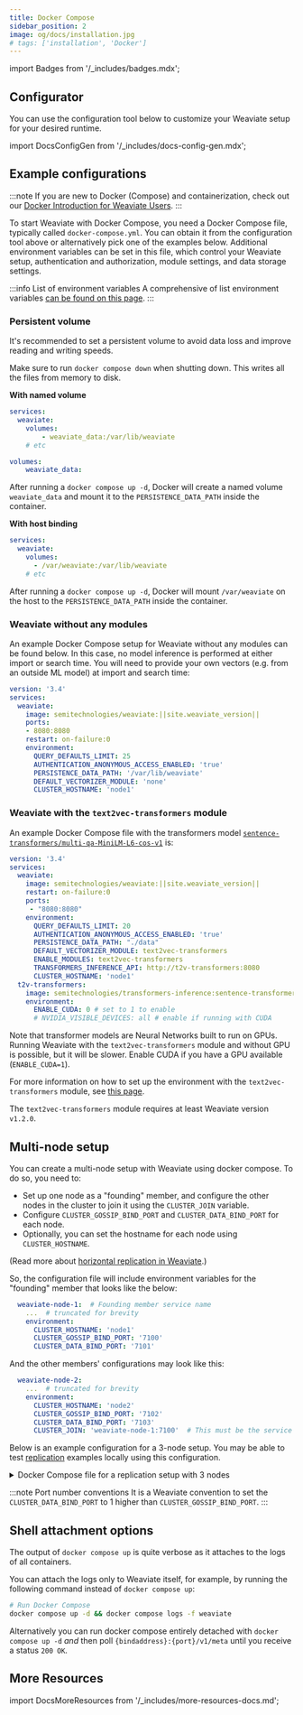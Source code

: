 ```yaml
---
title: Docker Compose
sidebar_position: 2
image: og/docs/installation.jpg
# tags: ['installation', 'Docker']
---
```

import Badges from '/_includes/badges.mdx';

<Badges/>

## Configurator

You can use the configuration tool below to customize your Weaviate setup for
your desired runtime.

<!-- {% include docs-config-gen.html %} -->

import DocsConfigGen from '/_includes/docs-config-gen.mdx';

<DocsConfigGen />

## Example configurations

:::note
If you are new to Docker (Compose) and containerization, check out our [Docker Introduction for Weaviate Users](https://medium.com/semi-technologies/what-weaviate-users-should-know-about-docker-containers-1601c6afa079).
:::

To start Weaviate with Docker Compose, you need a Docker Compose file, typically called `docker-compose.yml`. You can obtain it from the configuration tool above or alternatively pick one of the examples below. Additional environment variables can be set in this file, which control your Weaviate setup, authentication and authorization, module settings, and data storage settings.

:::info List of environment variables
A comprehensive of list environment variables [can be found on this page](../config-refs/env-vars.md).
:::

### Persistent volume

It's recommended to set a persistent volume to avoid data loss and improve reading and writing speeds.

Make sure to run `docker compose down` when shutting down. This writes all the files from memory to disk.

**With named volume**
```yaml
services:
  weaviate:
    volumes:
        - weaviate_data:/var/lib/weaviate
    # etc

volumes:
    weaviate_data:
```

After running a `docker compose up -d`, Docker will create a named volume `weaviate_data` and mount it to the `PERSISTENCE_DATA_PATH` inside the container.

**With host binding**
```yaml
services:
  weaviate:
    volumes:
      - /var/weaviate:/var/lib/weaviate
    # etc
```

After running a `docker compose up -d`, Docker will mount `/var/weaviate` on the host to the `PERSISTENCE_DATA_PATH` inside the container.

### Weaviate without any modules

An example Docker Compose setup for Weaviate without any modules can be found below. In this case, no model inference is performed at either import or search time. You will need to provide your own vectors (e.g. from an outside ML model) at import and search time:

```yaml
version: '3.4'
services:
  weaviate:
    image: semitechnologies/weaviate:||site.weaviate_version||
    ports:
    - 8080:8080
    restart: on-failure:0
    environment:
      QUERY_DEFAULTS_LIMIT: 25
      AUTHENTICATION_ANONYMOUS_ACCESS_ENABLED: 'true'
      PERSISTENCE_DATA_PATH: '/var/lib/weaviate'
      DEFAULT_VECTORIZER_MODULE: 'none'
      CLUSTER_HOSTNAME: 'node1'
```

### Weaviate with the `text2vec-transformers` module

An example Docker Compose file with the transformers model [`sentence-transformers/multi-qa-MiniLM-L6-cos-v1`](https://huggingface.co/sentence-transformers/multi-qa-MiniLM-L6-cos-v1) is:

```yaml
version: '3.4'
services:
  weaviate:
    image: semitechnologies/weaviate:||site.weaviate_version||
    restart: on-failure:0
    ports:
     - "8080:8080"
    environment:
      QUERY_DEFAULTS_LIMIT: 20
      AUTHENTICATION_ANONYMOUS_ACCESS_ENABLED: 'true'
      PERSISTENCE_DATA_PATH: "./data"
      DEFAULT_VECTORIZER_MODULE: text2vec-transformers
      ENABLE_MODULES: text2vec-transformers
      TRANSFORMERS_INFERENCE_API: http://t2v-transformers:8080
      CLUSTER_HOSTNAME: 'node1'
  t2v-transformers:
    image: semitechnologies/transformers-inference:sentence-transformers-multi-qa-MiniLM-L6-cos-v1
    environment:
      ENABLE_CUDA: 0 # set to 1 to enable
      # NVIDIA_VISIBLE_DEVICES: all # enable if running with CUDA
```

Note that transformer models are Neural Networks built to run on
GPUs. Running Weaviate with the `text2vec-transformers` module and without GPU is
possible, but it will be slower. Enable CUDA if you have a GPU available
(`ENABLE_CUDA=1`).

For more information on how to set up the environment with the
`text2vec-transformers` module, see [this
page](/developers/weaviate/modules/retriever-vectorizer-modules/text2vec-transformers.md).

The `text2vec-transformers` module requires at least Weaviate version `v1.2.0`.


## Multi-node setup

You can create a multi-node setup with Weaviate using docker compose. To do so, you need to:
- Set up one node as a "founding" member, and configure the other nodes in the cluster to join it using the `CLUSTER_JOIN` variable.
- Configure `CLUSTER_GOSSIP_BIND_PORT` and `CLUSTER_DATA_BIND_PORT` for each node.
- Optionally, you can set the hostname for each node using `CLUSTER_HOSTNAME`.

(Read more about [horizontal replication in Weaviate](../concepts/cluster.md).)

So, the configuration file will include environment variables for the "founding" member that looks like the below:

```yaml
  weaviate-node-1:  # Founding member service name
    ...  # truncated for brevity
    environment:
      CLUSTER_HOSTNAME: 'node1'
      CLUSTER_GOSSIP_BIND_PORT: '7100'
      CLUSTER_DATA_BIND_PORT: '7101'
```

And the other members' configurations may look like this:

```yaml
  weaviate-node-2:
    ...  # truncated for brevity
    environment:
      CLUSTER_HOSTNAME: 'node2'
      CLUSTER_GOSSIP_BIND_PORT: '7102'
      CLUSTER_DATA_BIND_PORT: '7103'
      CLUSTER_JOIN: 'weaviate-node-1:7100'  # This must be the service name of the "founding" member node.
```

Below is an example configuration for a 3-node setup. You may be able to test [replication](../configuration/replication.md) examples locally using this configuration.


<details>
  <summary>Docker Compose file for a replication setup with 3 nodes</summary>

```yaml
services:
  weaviate-node-1:
    init: true
    command:
    - --host
    - 0.0.0.0
    - --port
    - '8080'
    - --scheme
    - http
    image: semitechnologies/weaviate:||site.weaviate_version||
    ports:
    - 8080:8080
    - 6060:6060
    restart: on-failure:0
    volumes:
      - ./data-node-1:/var/lib/weaviate
    environment:
      LOG_LEVEL: 'debug'
      QUERY_DEFAULTS_LIMIT: 25
      AUTHENTICATION_ANONYMOUS_ACCESS_ENABLED: 'true'
      PERSISTENCE_DATA_PATH: '/var/lib/weaviate'
      ENABLE_MODULES: 'text2vec-openai,text2vec-cohere,text2vec-huggingface'
      DEFAULT_VECTORIZER_MODULE: 'none'
      CLUSTER_HOSTNAME: 'node1'
      CLUSTER_GOSSIP_BIND_PORT: '7100'
      CLUSTER_DATA_BIND_PORT: '7101'

  weaviate-node-2:
    init: true
    command:
    - --host
    - 0.0.0.0
    - --port
    - '8080'
    - --scheme
    - http
    image: semitechnologies/weaviate:||site.weaviate_version||
    ports:
    - 8081:8080
    - 6061:6060
    restart: on-failure:0
    volumes:
      - ./data-node-2:/var/lib/weaviate
    environment:
      LOG_LEVEL: 'debug'
      QUERY_DEFAULTS_LIMIT: 25
      AUTHENTICATION_ANONYMOUS_ACCESS_ENABLED: 'true'
      PERSISTENCE_DATA_PATH: '/var/lib/weaviate'
      ENABLE_MODULES: 'text2vec-openai,text2vec-cohere,text2vec-huggingface'
      DEFAULT_VECTORIZER_MODULE: 'none'
      CLUSTER_HOSTNAME: 'node2'
      CLUSTER_GOSSIP_BIND_PORT: '7102'
      CLUSTER_DATA_BIND_PORT: '7103'
      CLUSTER_JOIN: 'weaviate-node-1:7100'

  weaviate-node-3:
    init: true
    command:
    - --host
    - 0.0.0.0
    - --port
    - '8080'
    - --scheme
    - http
    image: semitechnologies/weaviate:||site.weaviate_version||
    ports:
    - 8082:8080
    - 6062:6060
    restart: on-failure:0
    volumes:
      - ./data-node-3:/var/lib/weaviate
    environment:
      LOG_LEVEL: 'debug'
      QUERY_DEFAULTS_LIMIT: 25
      AUTHENTICATION_ANONYMOUS_ACCESS_ENABLED: 'true'
      PERSISTENCE_DATA_PATH: '/var/lib/weaviate'
      ENABLE_MODULES: 'text2vec-openai,text2vec-cohere,text2vec-huggingface'
      DEFAULT_VECTORIZER_MODULE: 'none'
      CLUSTER_HOSTNAME: 'node3'
      CLUSTER_GOSSIP_BIND_PORT: '7104'
      CLUSTER_DATA_BIND_PORT: '7105'
      CLUSTER_JOIN: 'weaviate-node-1:7100'
```

</details>

:::note Port number conventions
It is a Weaviate convention to set the `CLUSTER_DATA_BIND_PORT` to 1 higher than `CLUSTER_GOSSIP_BIND_PORT`.
:::


## Shell attachment options

The output of `docker compose up` is quite verbose as it attaches to the logs of all containers.

You can attach the logs only to Weaviate itself, for example, by running the following command instead of `docker compose up`:

```bash
# Run Docker Compose
docker compose up -d && docker compose logs -f weaviate
```

Alternatively you can run docker compose entirely detached with `docker compose up -d` _and_ then poll `{bindaddress}:{port}/v1/meta` until you receive a status `200 OK`.

<!-- TODO:
1. Check that all environment variables are also applicable for the kubernetes setup and associated values.yaml config file.
2. Take this section out and into References; potentially consolidate with others as they are strewn around the docs. (E.g. backup env variables are not included here.) -->

## More Resources

import DocsMoreResources from '/_includes/more-resources-docs.md';

<DocsMoreResources />
